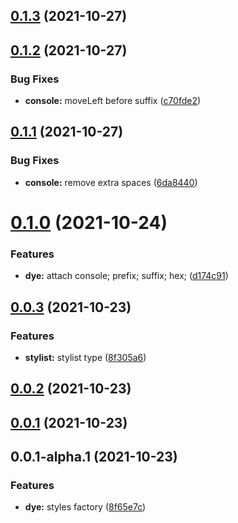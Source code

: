 ## [0.1.3](https://github.com/prostojs/dye/compare/v0.1.2...v0.1.3) (2021-10-27)



## [0.1.2](https://github.com/prostojs/dye/compare/v0.1.1...v0.1.2) (2021-10-27)


### Bug Fixes

* **console:** moveLeft before suffix ([c70fde2](https://github.com/prostojs/dye/commit/c70fde2913c7d5b6a61154c90cc8199b3553ef8c))



## [0.1.1](https://github.com/prostojs/dye/compare/v0.1.0...v0.1.1) (2021-10-27)


### Bug Fixes

* **console:** remove extra spaces ([6da8440](https://github.com/prostojs/dye/commit/6da84401a6fbfcbb71253b42465292072d71dc52))



# [0.1.0](https://github.com/prostojs/dye/compare/v0.0.3...v0.1.0) (2021-10-24)


### Features

* **dye:** attach console; prefix; suffix; hex; ([d174c91](https://github.com/prostojs/dye/commit/d174c913fae855067bedb043507c296ad37953d2))



## [0.0.3](https://github.com/prostojs/dye/compare/v0.0.2...v0.0.3) (2021-10-23)


### Features

* **stylist:** stylist type ([8f305a6](https://github.com/prostojs/dye/commit/8f305a6b9ce16ab9d6b2de9f80d9dcb6cddf31bd))



## [0.0.2](https://github.com/prostojs/dye/compare/v0.0.1...v0.0.2) (2021-10-23)



## [0.0.1](https://github.com/prostojs/dye/compare/v0.0.1-alpha.1...v0.0.1) (2021-10-23)



## 0.0.1-alpha.1 (2021-10-23)


### Features

* **dye:** styles factory ([8f65e7c](https://github.com/prostojs/dye/commit/8f65e7caedd84b363087d3a2736f52b3700ea1c5))



